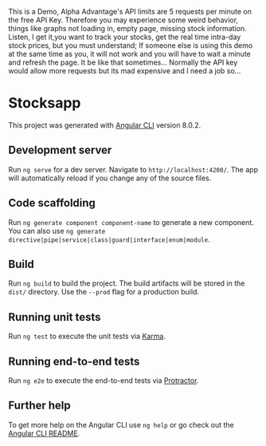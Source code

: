 This is a Demo,  Alpha Advantage's API limits are 5 requests per minute on the free API Key. Therefore you may experience some weird behavior, things like graphs not loading in, empty page, missing stock information. Listen, I get it,you want to track your stocks, get the real time intra-day stock prices, but you must understand; If someone else is using this demo at the same time as you, it will not work and you will have to wait a minute and refresh the page. It be like that sometimes... Normally the API key would allow more requests but its mad expensive and I need a job so... 

# Stocksapp

This project was generated with [Angular CLI](https://github.com/angular/angular-cli) version 8.0.2.

## Development server

Run `ng serve` for a dev server. Navigate to `http://localhost:4200/`. The app will automatically reload if you change any of the source files.

## Code scaffolding

Run `ng generate component component-name` to generate a new component. You can also use `ng generate directive|pipe|service|class|guard|interface|enum|module`.

## Build

Run `ng build` to build the project. The build artifacts will be stored in the `dist/` directory. Use the `--prod` flag for a production build.

## Running unit tests

Run `ng test` to execute the unit tests via [Karma](https://karma-runner.github.io).

## Running end-to-end tests

Run `ng e2e` to execute the end-to-end tests via [Protractor](http://www.protractortest.org/).

## Further help

To get more help on the Angular CLI use `ng help` or go check out the [Angular CLI README](https://github.com/angular/angular-cli/blob/master/README.md).
